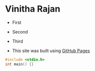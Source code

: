 # Vinitha Rajan
- First
- Second
- Third

- This site was built using [GitHub Pages](https://pages.github.com/)

```c
#include <stdio.h>
int main() {}
```
